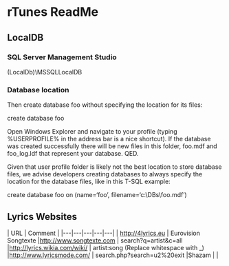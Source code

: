 ﻿# rTunes ReadMe

## LocalDB

### SQL Server Management Studio

(LocalDb)\MSSQLLocalDB

### Database location
 
Then create database foo without specifying the location for its files:

create database foo

Open Windows Explorer and navigate to your profile (typing %USERPROFILE% in the address bar is a nice shortcut). If the database was created successfully there will be new files in this folder, foo.mdf and foo_log.ldf that represent your database. QED.

Given that user profile folder is likely not the best location to store database files, we advise developers creating databases to always specify the location for the database files, like in this T-SQL example:

create database foo on (name=‘foo’, filename=‘c:\DBs\foo.mdf’)

## Lyrics Websites

| URL  | Comment |
|---|---|---|---|---|
| http://4lyrics.eu  | Eurovision Songtexte
|http://www.songtexte.com | search?q=artist&c=all
|http://lyrics.wikia.com/wiki/ | artist:song (Replace whitespace with _)
|http://www.lyricsmode.com/ | search.php?search=u2%20exit
|Shazam | |

